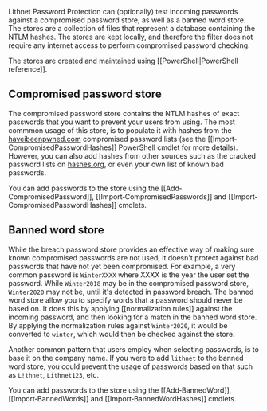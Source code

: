 Lithnet Password Protection can (optionally) test incoming passwords against a compromised password store, as well as a banned word store. The stores are a collection of files that represent a database containing the NTLM hashes. The stores are kept locally, and therefore the filter does not require any internet access to perform compromised password checking.

The stores are created and maintained using [[PowerShell|PowerShell reference]].

## Compromised password store
The compromised password store contains the NTLM hashes of exact passwords that you want to prevent your users from using. The most commmon usage of this store, is to populate it with hashes from the [haveibeenpwned.com](https://haveibeenpwned.com) compromised password lists (see the [[Import‐CompromisedPasswordHashes]] PowerShell cmdlet for more details). However, you can also add hashes from other sources such as the cracked password lists on [hashes.org](https://hashes.org), or even your own list of known bad passwords. 

You can add passwords to the store using the [[Add‐CompromisedPassword]], [[Import‐CompromisedPasswords]] and [[Import‐CompromisedPasswordHashes]] cmdlets.

## Banned word store
While the breach password store provides an effective way of making sure known compromised passwords are not used, it doesn't protect against bad passwords that have not yet been compromised. For example, a very common password is `WinterXXXX` where XXXX is the year the user set the password. While `Winter2018` may be in the compromised password store, `Winter2020` may not be, until it's detected in password breach. The banned word store allow you to specify words that a password should never be based on. It does this by applying [[normalization rules]] against the incoming password, and then looking for a match in the banned word store. By applying the normalization rules against `Winter2020`, it would be converted to `winter`, which would then be checked against the store.

Another common pattern that users employ when selecting passwords, is to base it on the company name. If you were to add `lithnet` to the banned word store, you could prevent the usage of passwords based on that such as `L!thnet`, `Lithnet123`, etc. 

You can add passwords to the store using the [[Add‐BannedWord]], [[Import‐BannedWords]] and [[Import‐BannedWordHashes]] cmdlets.